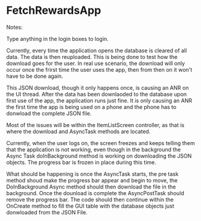 # FetchRewardsApp

Notes:

Type anything in the login boxes to login. 

Currently, every time the application opens the database is cleared of all data. The data is then reuploaded. This is being done to test how the download goes for the user. In real use scenario, the download will only occur once the frirst time the user uses the app, then from then on it won't have to be done again. 

This JSON download, though it only happens once, is causing an ANR on the UI thread. After the data has been downlaoded to the database upon first use of the app, the application runs just fine. It is only causing an ANR the first time the app is being used on a phone and the phone has to donwload the 
complete JSON file. 

Most of the issues will be within the ItemListScreen controller, as that is where the download and AsyncTask methods are located. 

Currently, when the user logs on, the screen freezes and keeps telling them that the application is not working, even though in the background the Async Task doInBackground method is working on downloading the JSON objects. The progress bar is frozen in place during this time. 

What should be happening is once the AsyncTask starts, the pre task method shoud make the progress bar appear and begin to move, the DoInBackground Async method should then download the file in the background. Once the dounload is complete the AsyncPostTask should remove the progress bar. The code should then continue within the OnCreate method
to fill the GUI table with the database objects just donwloaded from the JSON File. 
